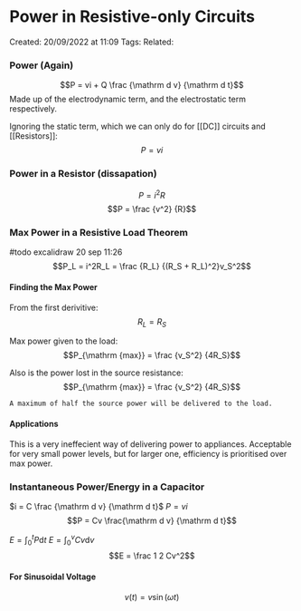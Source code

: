 # Power in Resistive-only Circuits
Created: 20/09/2022 at 11:09
Tags: 
Related:

### Power (Again)
$$P = vi + Q \frac {\mathrm d v} {\mathrm d t}$$
Made up of the electrodynamic term, and the electrostatic term respectively.

Ignoring the static term, which we can only do for [[DC]] circuits and [[Resistors]]:
$$P = vi$$


### Power in a Resistor (dissapation)
$$P = i^2R$$
$$P = \frac {v^2} {R}$$

### Max Power in a Resistive Load Theorem
#todo excalidraw 20 sep 11:26
$$P_L = i^2R_L = \frac {R_L} {(R_S + R_L)^2}v_S^2$$

#### Finding the Max Power
From the first derivitive:
$$R_L = R_S$$

Max power given to the load:
$$P_{\mathrm {max}} = \frac {v_S^2} {4R_S}$$

Also is the power lost in the source resistance:
$$P_{\mathrm {max}} = \frac {v_S^2} {4R_S}$$

```ad-info
A maximum of half the source power will be delivered to the load.
```

#### Applications
This is a very ineffecient way of delivering power to appliances.
Acceptable for very small power levels, but for larger one, efficiency is prioritised over max power.

### Instantaneous Power/Energy in a Capacitor
$i = C \frac {\mathrm d v} {\mathrm d t}$
$P = vi$
$$P = Cv \frac{\mathrm d v} {\mathrm d t}$$

$E = \int_0^t P \mathrm d t$
$E = \int_0^vCv \mathrm d v$
$$E = \frac 1 2 Cv^2$$

#### For Sinusoidal Voltage
$$v(t) = v\sin(\omega t)$$
